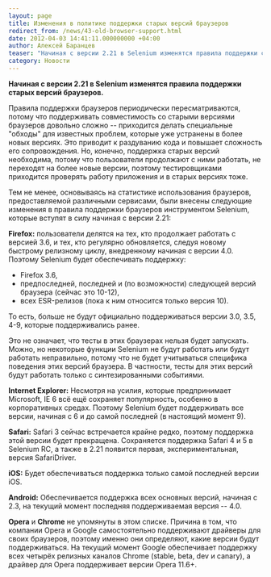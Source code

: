 ```yaml
---
layout: page
title: Изменения в политике поддержки старых версий браузеров
redirect_from: /news/43-old-browser-support.html
date: 2012-04-03 14:41:11.000000000 +04:00
author: Алексей Баранцев
teaser: "Начиная с версии 2.21 в Selenium изменятся правила поддержки старых версий браузеров. Правила поддержки браузеров периодически пересматриваются, потому что поддерживать совместимость со старыми версиями браузеров довольно сложно -- приходится делать специальные \"обходы\" для известных проблем, которые уже устранены в более новых версиях. Это приводит к раздуванию кода и повышает сложность его сопровождения. Но, конечно, поддержка старых версий необходима, потому что пользователи продолжают с ними работать, не переходят на более новые версии, поэтому тестировщиками приходится проверять работу приложения и в старых версиях тоже."
category: Новости
---
```

<p><strong>Начиная с версии 2.21 в Selenium изменятся правила поддержки старых версий браузеров.</strong></p>
<p>Правила поддержки браузеров периодически пересматриваются, потому что поддерживать совместимость со старыми версиями браузеров довольно сложно -- приходится делать специальные "обходы" для известных проблем, которые уже устранены в более новых версиях. Это приводит к раздуванию кода и повышает сложность его сопровождения. Но, конечно, поддержка старых версий необходима, потому что пользователи продолжают с ними работать, не переходят на более новые версии, поэтому тестировщиками приходится проверять работу приложения и в старых версиях тоже.</p>
<p>Тем не менее, основываясь на статистике использования браузеров, предоставляемой различными сервисами, были внесены следующие изменения в правила поддержки браузеров инструментом Selenium, которые вступят в силу начиная с версии 2.21:</p>
<p><strong>Firefox:</strong> пользователи делятся на тех, кто продолжает работать с версией 3.6, и тех, кто регулярно обновляется, следуя новому быстрому релизному циклу, внедренному начиная с версии 4.0. Поэтому Selenium будет обеспечивать поддержку:</p>
<ul>
<li>Firefox 3.6,</li>
<li>предпоследней, последней и (по возможности) следующей версий браузера (сейчас это 10-12),</li>
<li>всех ESR-релизов (пока к ним относится только версия 10).</li>
</ul>
<p>То есть, больше не будут официально поддерживаться версии 3.0, 3.5, 4-9, которые поддерживались ранее.</p>
<p>Это не означает, что тесты в этих браузерах нельзя будет запускать. Можно, но некоторые функции Selenium не будут работать или будут работать неправильно, потому что не будет учитываться специфика поведения этих версий браузера. В частности, тесты для этих версий будут работать только с синтезированными событиями.</p>
<p><strong>Internet Explorer:</strong> Несмотря на усилия, которые предпринимает Microsoft, IE 6 всё ещё сохраняет популярность, особенно в корпоративных средах. Поэтому Selenium будет поддерживать все версии, начиная с 6 и до самой последней (в настоящий момент 9).</p>
<p><strong>Safari:</strong> Safari 3 сейчас встречается крайне редко, поэтому поддержка этой версии будет прекращена. Сохраняется поддержка Safari 4 и 5 в Selenium RC, а также в 2.21 появится первая, экспериментальная, версия SafariDriver.</p>
<p><strong>iOS:</strong> Будет обеспечиваться поддержка только самой последней версии iOS.</p>
<p><strong>Android:</strong> Обеспечивается поддержка всех основных версий, начиная с 2.3, на текущий момент последняя поддерживаемая версия -- 4.0.</p>
<p><strong>Opera</strong> и <strong>Chrome</strong> не упомянуты в этом списке. Причина в том, что компании Opera и Google самостоятельно поддерживают драйверы для своих браузеров, поэтому именно они определяют, какие версии будут поддерживаться. На текущий момент Google обеспечивает поддержку всех четырёх релизных каналов Chrome (stable, beta, dev и canary), а драйвер для Opera поддерживает версии Opera 11.6+.</p>
